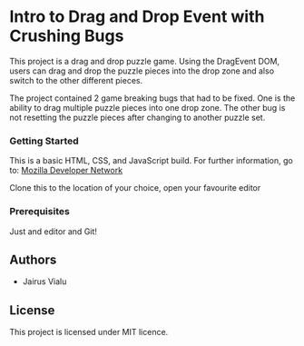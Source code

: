 # Intro to Drag and Drop Event with Crushing Bugs
This project is a drag and drop puzzle game. Using the DragEvent DOM, users can drag and drop the puzzle pieces into the drop zone and also switch to the other different pieces. 

The project contained 2 game breaking bugs that had to be fixed. One is the ability to drag multiple puzzle pieces into one drop zone. The other bug is not resetting the puzzle pieces after changing to another puzzle set.

### Getting Started 
This is a basic HTML, CSS, and JavaScript build. For further information, go to: [Mozilla Developer Network](https://developer.mozilla.org/en-US/docs/Learn) 

Clone this to the location of your choice, open your favourite editor

### Prerequisites
Just and editor and Git!

## Authors 
- Jairus Vialu

## License
This project is licensed under MIT licence.

